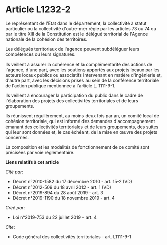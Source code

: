 # Article L1232-2

Le représentant de l'Etat dans le département, la collectivité à statut particulier ou la collectivité d'outre-mer régie par
les articles 73 ou 74 ou par le titre XIII de la Constitution est le délégué territorial de l'Agence nationale de la cohésion
des territoires. 

Les délégués territoriaux de l'agence peuvent subdéléguer leurs compétences ou leurs signatures. 

Ils veillent à assurer la cohérence et la complémentarité des actions de l'agence, d'une part, avec les soutiens apportés aux
projets locaux par les acteurs locaux publics ou associatifs intervenant en matière d'ingénierie et, d'autre part, avec les
décisions prises au sein de la conférence territoriale de l'action publique mentionnée à l'article L. 1111-9-1. 

Ils veillent à encourager la participation du public dans le cadre de l'élaboration des projets des collectivités
territoriales et de leurs groupements. 

Ils réunissent régulièrement, au moins deux fois par an, un comité local de cohésion territoriale, qui est informé des
demandes d'accompagnement émanant des collectivités territoriales et de leurs groupements, des suites qui leur sont données
et, le cas échéant, de la mise en œuvre des projets concernés. 

La composition et les modalités de fonctionnement de ce comité sont précisées par voie réglementaire.

**Liens relatifs à cet article**

_Cité par_:

  - Décret n°2010-1582 du 17 décembre 2010 - art. 15-2 (VD)
  - Décret n°2012-509 du 18 avril 2012 - art. 1 (VD)
  - Décret n°2019-894 du 28 août 2019 - art. 3
  - Décret n°2019-1190 du 18 novembre 2019 - art. 4

_Créé par_:

  - Loi n°2019-753 du 22 juillet 2019 - art. 4

_Cite_:

  - Code général des collectivités territoriales - art. L1111-9-1
